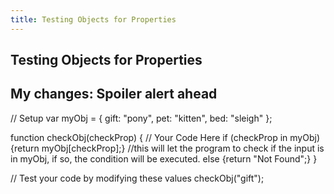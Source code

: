 ```yaml
---
title: Testing Objects for Properties
---
```

## Testing Objects for Properties

My changes:
Spoiler alert ahead
-------------------------------------------------------------------------------------------------------------------------------
// Setup
var myObj = {
  gift: "pony",
  pet: "kitten",
  bed: "sleigh"
};

function checkObj(checkProp) {
  // Your Code Here
  if (checkProp in myObj){return myObj[checkProp];} //this will let the program to check if the input is in myObj, if so, the condition will be executed. 
  else {return "Not Found";}
}

// Test your code by modifying these values
checkObj("gift");
